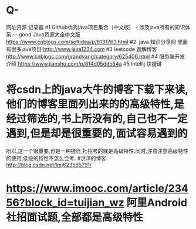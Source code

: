 # Q-
网址资源 记录器
#1 Github优秀java项目集合（中文版） - 涉及java所有的知识体系 -- good
Java资源大全中文版
https://www.cnblogs.com/softidea/p/6131763.html
#2  java 知识分享网 里面有很多java项目 http://www.java1234.com
#3 leetcode 题解博客 http://www.cnblogs.com/grandyang/category/625406.html
#4 服务端开发 介绍 https://www.jianshu.com/p/814d05ddb54a
#5 Intellij 快捷键
# 将csdn上的java大牛的博客下载下来读,他们的博客里面列出来的的高级特性,是经过筛选的,书上所没有的,自己也不一定遇到,但是却是很重要的,面试容易遇到的
所以,这一个很重要,也是一种捷径,社招考的就是高级特性.同时,注意注意高级特性的使用,低级的特性不怎么会考.
#洪洋的博客: http://blog.csdn.net/lmj623565791/
# https://www.imooc.com/article/23456?block_id=tuijian_wz 阿里Android社招面试题,全部都是高级特性
